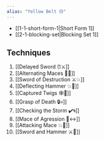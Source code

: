 ```yaml
---
alias: "Yellow Belt 🟡"
---
```


- [[1-1-short-form-1|Short Form 1]]
- [[2-1-blocking-set|Blocking Set 1]]

## Techniques

1. [[Delayed Sword ⏰⚔️]]
2. [[Alternating Maces 🔄✊]]
3. [[Sword of Destruction ⚔️💥]]
4. [[Deflecting Hammer 💥🔨]]
5. [[Captured Twigs 🕸️🌳]]
6. [[Grasp of Death 🔒💀]]
7. [[Checking the Storm ✔️🌀]]
8. [[Mace of Agression 🔨↔️]]
9. [[Attacking Mace 💥👊]]
10. [[Sword and Hammer ⚔️🔨]]
